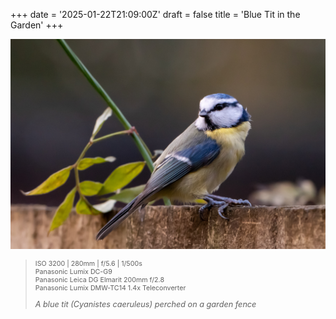 +++
date = '2025-01-22T21:09:00Z'
draft = false
title = 'Blue Tit in the Garden'
+++

![A blue tit (Cyanistes caeruleus) perched on a garden fence](./202501200948.jpg "A blut tit (Cyanistes caeruleus) perched on a garden fence")

<blockquote>
    <div class="photo-info-wrapper">
        <p class="photo-info-child" style="font-size: 8pt;">
            ISO 3200 | 280mm | f/5.6 | 1/500s<br>
            Panasonic Lumix DC-G9<br>
            Panasonic Leica DG Elmarit 200mm f/2.8<br>
            Panasonic Lumix DMW-TC14 1.4x Teleconverter<br>
        </p>
        <p class="photo-info-child" style="font-size: 9.5pt;">
            <i>A blue tit (Cyanistes caeruleus) perched on a garden fence</i>
        </p>
    </div>
</blockquote>
